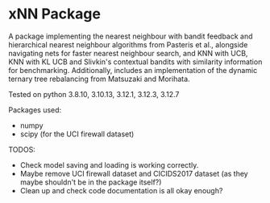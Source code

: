 # xNN Package

A package implementing the nearest neighbour with bandit feedback and hierarchical nearest neighbour algorithms from Pasteris et al., alongside navigating nets for faster nearest neighbour search, and KNN with UCB, KNN with KL UCB and Slivkin's contextual bandits with similarity information for benchmarking. Additionally, includes an implementation of the dynamic ternary tree rebalancing from Matsuzaki and Morihata.

Tested on python 3.8.10, 3.10.13, 3.12.1, 3.12.3, 3.12.7

Packages used:  
- numpy
- scipy (for the UCI firewall dataset)


TODOS:
- Check model saving and loading is working correctly.
- Maybe remove UCI firewall dataset and CICIDS2017 dataset (as they maybe shouldn't be in the package itself?)
- Clean up and check code documentation is all okay enough?